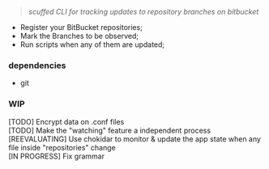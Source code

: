 > _scuffed CLI for tracking updates to repository branches on bitbucket_

- Register your BitBucket repositories; <br>
- Mark the Branches to be observed; <br>
- Run scripts when any of them are updated; <br>

### dependencies

- git

### WIP

[TODO] Encrypt data on .conf files<br>
[TODO] Make the "watching" feature a independent process<br>
[REEVALUATING] Use chokidar to monitor & update the app state when any file inside "repositories" change<br>
[IN PROGRESS] Fix grammar<br>
